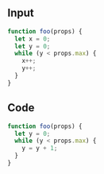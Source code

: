 
## Input

```javascript
function foo(props) {
  let x = 0;
  let y = 0;
  while (y < props.max) {
    x++;
    y++;
  }
}

```

## Code

```javascript
function foo(props) {
  let y = 0;
  while (y < props.max) {
    y = y + 1;
  }
}

```
      
